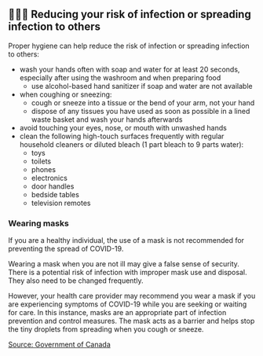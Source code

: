 ## 👨‍👩‍👧 Reducing your risk of infection or spreading infection to others

Proper hygiene can help reduce the risk of infection or spreading infection to others:

- wash your hands often with soap and water for at least 20 seconds, especially after using the washroom and when preparing food
  - use alcohol-based hand sanitizer if soap and water are not available
- when coughing or sneezing:
  - cough or sneeze into a tissue or the bend of your arm, not your hand
  - dispose of any tissues you have used as soon as possible in a lined waste basket and wash your hands afterwards
- avoid touching your eyes, nose, or mouth with unwashed hands
- clean the following high-touch surfaces frequently with regular household cleaners or diluted bleach (1 part bleach to 9 parts water):
  - toys
  - toilets
  - phones
  - electronics
  - door handles
  - bedside tables
  - television remotes

### Wearing masks

If you are a healthy individual, the use of a mask is not recommended for preventing the spread of COVID-19.

Wearing a mask when you are not ill may give a false sense of security. There is a potential risk of infection with improper mask use and disposal. They also need to be changed frequently.

However, your health care provider may recommend you wear a mask if you are experiencing symptoms of COVID-19 while you are seeking or waiting for care. In this instance, masks are an appropriate part of infection prevention and control measures. The mask acts as a barrier and helps stop the tiny droplets from spreading when you cough or sneeze.

[Source: Government of Canada](https://www.canada.ca/en/public-health/services/diseases/2019-novel-coronavirus-infection/prevention-risks.html)
